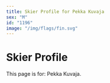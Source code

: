 ```yaml
---
title: Skier Profile for Pekka Kuvaja
sex: "M"
id: "1196"
image: "/img/flags/fin.svg" 
---
```


# Skier Profile

This page is for: Pekka Kuvaja.
    